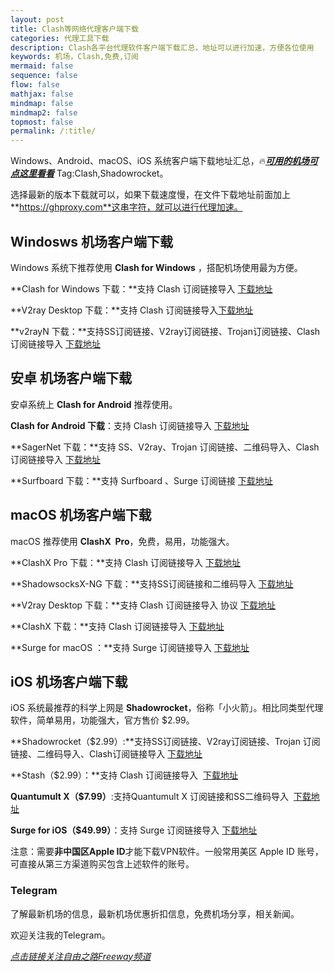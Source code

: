 ```yaml
---
layout: post
title: Clash等网络代理客户端下载
categories: 代理工具下载
description: Clash各平台代理软件客户端下载汇总，地址可以进行加速，方便各位使用
keywords: 机场，Clash,免费,订阅
mermaid: false
sequence: false
flow: false
mathjax: false
mindmap: false
mindmap2: false
topmost: false
permalink: /:title/
---
```

Windows、Android、macOS、iOS 系统客户端下载地址汇总，🔥[***可用的机场可点这里看看***](https://www.openwayz.com/jichang/)
Tag:Clash,Shadowrocket。

选择最新的版本下载就可以，如果下载速度慢，在文件下载地址前面加上**https://ghproxy.com**这串字符，就可以进行代理加速。

## Windosws 机场客户端下载

Windows 系统下推荐使用 **Clash for Windows** ，搭配机场使用最为方便。

**Clash for Windows 下载：**支持 Clash 订阅链接导入 [下载地址](https://mirror.ghproxy.com/https://raw.githubusercontent.com/OpenWayz/OpenWayz.github.io/main/Clash.for.Windows-0.20.39-win.7z)

**V2ray Desktop 下载：**支持 Clash 订阅链接导入[下载地址](https://github.com/Dr-Incognito/V2Ray-Desktop/releases)

**v2rayN 下载：**支持SS订阅链接、V2ray订阅链接、Trojan订阅链接、Clash订阅链接导入 [下载地址](https://github.com/2dust/v2rayN/releases)

## 安卓 机场客户端下载

安卓系统上 **Clash for Android** 推荐使用。

**Clash for Android 下载**：支持 Clash 订阅链接导入 [下载地址](https://mirror.ghproxy.com/https://raw.githubusercontent.com/OpenWayz/OpenWayz.github.io/main/clash-for-android-3-0-3-premium.apk)

**SagerNet 下载：**支持 SS、V2ray、Trojan 订阅链接、二维码导入、Clash订阅链接导入 [下载地址](https://github.com/SagerNet/SagerNet/releases)

**Surfboard 下载：**支持 Surfboard 、Surge 订阅链接 [下载地址](https://manual.getsurfboard.com/)

## macOS 机场客户端下载

macOS 推荐使用 **ClashX  Pro**，免费，易用，功能强大。

**ClashX Pro 下载：**支持 Clash 订阅链接导入 [下载地址](https://install.appcenter.ms/users/clashx/apps/clashx-pro/distribution_groups/public)

**ShadowsocksX-NG 下载：**支持SS订阅链接和二维码导入 [下载地址](https://github.com/shadowsocks/ShadowsocksX-NG/releases)

**V2ray Desktop 下载：**支持 Clash 订阅链接导入 协议 [下载地址](https://github.com/Dr-Incognito/V2Ray-Desktop/releases)

**ClashX 下载：**支持 Clash 订阅链接导入 [下载地址](https://github.com/yichengchen/clashX/releases)

**Surge for macOS ：**支持 Surge 订阅链接导入 [下载地址](https://nssurge.com/)

## iOS 机场客户端下载

iOS 系统最推荐的科学上网是 **Shadowrocket**，俗称「小火箭」。相比同类型代理软件，简单易用，功能强大，官方售价 $2.99。

**Shadowrocket（$2.99）:**支持SS订阅链接、V2ray订阅链接、Trojan 订阅链接、二维码导入、Clash订阅链接导入 [下载地址](https://apps.apple.com/us/app/shadowrocket/id932747118)

**Stash（$2.99）：**支持 Clash 订阅链接导入  [下载地址](https://apps.apple.com/app/stash/id1596063349)

**Quantumult X（$7.99）**:支持Quantumult X 订阅链接和SS二维码导入  [下载地址](https://apps.apple.com/us/app/quantumult-x/id1443988620)

**Surge for iOS（$49.99）**：支持 Surge 订阅链接导入 [下载地址](https://apps.apple.com/us/app/surge-4/id1442620678)

注意：需要**非中国区Apple ID**才能下载VPN软件。一般常用美区 Apple ID 账号，可直接从第三方渠道购买包含上述软件的账号。

### Telegram
了解最新机场的信息，最新机场优惠折扣信息，免费机场分享，相关新闻。

欢迎关注我的Telegram。

[*点击链接关注自由之路Freeway频道*](https://t.me/openwayz)